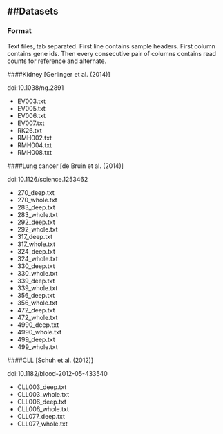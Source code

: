 ##Datasets
---

### Format

Text files, tab separated. First line contains sample headers. First column contains gene ids. Then every consecutive pair of columns contains read counts for reference and alternate.

####Kidney [Gerlinger et al. (2014)]

doi:10.1038/ng.2891

* EV003.txt
* EV005.txt
* EV006.txt
* EV007.txt
* RK26.txt
* RMH002.txt
* RMH004.txt
* RMH008.txt

####Lung cancer [de Bruin et al. (2014)]

doi:10.1126/science.1253462

* 270_deep.txt
* 270_whole.txt
* 283_deep.txt
* 283_whole.txt
* 292_deep.txt
* 292_whole.txt
* 317_deep.txt
* 317_whole.txt
* 324_deep.txt
* 324_whole.txt
* 330_deep.txt
* 330_whole.txt
* 339_deep.txt
* 339_whole.txt
* 356_deep.txt
* 356_whole.txt
* 472_deep.txt
* 472_whole.txt
* 4990_deep.txt
* 4990_whole.txt
* 499_deep.txt
* 499_whole.txt

####CLL [Schuh et al. (2012)]

doi:10.1182/blood-2012-05-433540

* CLL003_deep.txt
* CLL003_whole.txt
* CLL006_deep.txt
* CLL006_whole.txt
* CLL077_deep.txt
* CLL077_whole.txt
